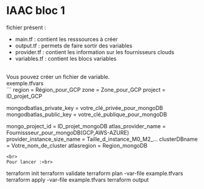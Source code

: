 # IAAC bloc 1
fichier présent :<ul>
  <li>main.tf : contient les resssources à créer</li>
  <li>output.tf : permets de faire sortir des variables</li>
  <li>provider.tf : contient les information sur les fournisseurs clouds</li>
  <li> variables.tf : contient les blocs variables</li>
</ul>
<br>
Vous pouvez créer un fichier de variable.<br>
exemple.tfvars<br>
```
region                      = Région_pour_GCP 
zone                        = Zone_pour_GCP
project                     = ID_projet_GCP

mongodbatlas_private_key    = votre_clé_privée_pour_mongoDB
mongodbatlas_public_key     = votre_clé_publique_pour_mongoDB

mongo_project_id            = ID_projet_mongoDB
atlas_provider_name         = Fournissseur_pour_mongoDB(GCP,AWS-AZURE)
provider_instance_size_name = Taille_d_instance_M0_M2_...
clusterDBname               = Votre_nom_de_cluster
atlasregion                 = Region_mongoDB
```
<br>
Pour lancer :<br>
```
terraform init
terraform validate
terraform plan -var-file example.tfvars
terraform apply -var-file example.tfvars
terraform output
```
